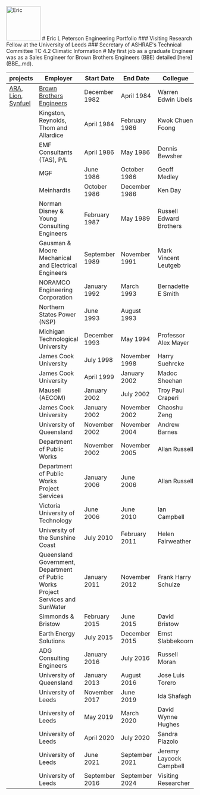 <img width="92" alt="Eric" src="https://github.com/user-attachments/assets/5f89e734-5a71-46c1-a900-6892376699b2">
# Eric L Peterson Engineering Portfolio
### Visiting Research Fellow at the University of Leeds
### Secretary of ASHRAE's Technical Committee TC 4.2 Climatic Information
#
My first job as a graduate Engineer was as a Sales Engineer for Brown Brothers Engineers (BBE) detailed [here](BBE_.md).

| projects | Employer | Start Date	| End Date | Collegue |
| -------- | -------- | ---------- | -------- | -------- |
| [ARA](BBE_ARA.md), [Lion](BBE_Lion.md), [Synfuel](BBE_Synfuel.md)| [Brown Brothers Engineers](BBE_.md) | December 1982 | April 1984	| Warren Edwin Ubels | 
|	| Kingston, Reynolds, Thom and Allardice	| April 1984	| February 1986	| Kwok Chuen Foong | 
|	| EMF Consultants (TAS), P/L	| April 1986	| May 1986 | Dennis Bewsher | 
|	| MGF	| June 1986	| October 1986 | Geoff Medley | 
|	| Meinhardts	| October 1986	| December 1986	| Ken Day | 
|	| Norman Disney & Young Consulting Engineers	| February 1987	| May 1989	| Russell Edward Brothers	| 
|	| Gausman & Moore Mechanical and Electrical Engineers	| September 1989	| November 1991	| Mark Vincent Leutgeb	| 
|	| NORAMCO Engineering Corporation	| January 1992	| March 1993	| Bernadette E Smith	| 
|	| Northern States Power (NSP)	| June 1993	| August 1993	| | 
|	| Michigan Technological University	| December 1993	| May 1994	| Professor Alex Mayer	| 
|	| James Cook University	| July 1998	| November 1998	| Harry Suehrcke	| 
|	| James Cook University	| April 1999	| January 2002	| Madoc Sheehan	| 
|	| Mausell (AECOM)	| January 2002	| July 2002	| Troy Paul Craperi	| 
|	| James Cook University	| January 2002	| November 2002	| Chaoshu Zeng	| 
|	| University of Queensland	| November 2002	| November 2004	| Andrew Barnes	| 
|	| Department of Public Works	| November 2002	| November 2005	| Allan Russell	| 
|	| Department of Public Works Project Services	| January 2006	| June 2006	| Allan Russell	| 
|	| Victoria University of Technology	| June 2006	| June 2010	| Ian Campbell	| 
|	| University of the Sunshine Coast	| July 2010	| February 2011	| Helen Fairweather	| 
|	| Queensland Government, Department of Public Works Project Services and SunWater| January 2011	| November 2012	| Frank Harry Schulze	| 
|	| Simmonds & Bristow	| February 2015	| June 2015	| David Bristow | 
|	| Earth Energy Solutions	| July 2015	| December 2015	| Ernst Slabbekoorn	| 
|	| ADG Consulting Engineers	| January 2016	| July 2016	| Russell Moran	| 
|	| University of Queensland	| January 2013	| August 2016	| Jose Luis Torero	| 
|	| University of Leeds	| November 2017	| June 2019	| Ida Shafagh	| 
|	| University of Leeds	| May 2019	| March 2020	| David Wynne Hughes	| 
|	| University of Leeds	| April 2020	| July 2020	| Sandra Piazolo	| 
|	| University of Leeds	| June 2021	| September 2021	| Jeremy Laycock Campbell	| 
|	| University of Leeds	| September 2016	| September 2024	| Visiting Researcher	| 
